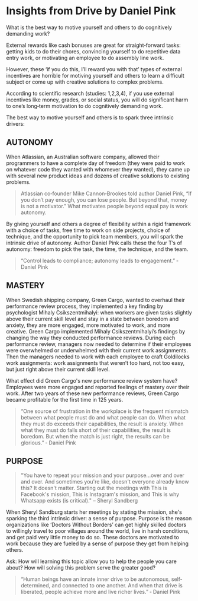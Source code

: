 # Insights from Drive by Daniel Pink

What is the best way to motive yourself and others to do cognitively demanding work?

External rewards like cash bonuses are great for straight‐forward tasks: getting kids to do their chores, convincing yourself to do repetitive
data entry work, or motivating an employee to do assembly line work. 

However, these ‘if you do this, I’ll reward you with that’ types of external incentives are horrible for motiving yourself and others to learn a
difficult subject or come up with creative solutions to complex problems.

According to scientific research (studies: 1,2,3,4), if you use external incentives like money, grades, or social status, you will do significant
harm to one’s long‐term motivation to do cognitively demanding work.

The best way to motive yourself and others is to spark three intrinsic drivers:   

## AUTONOMY
When Atlassian, an Australian software company, allowed their programmers to have a complete day of freedom (they were paid to work on whatever code they wanted with whomever they wanted), they came up
with several new product ideas and dozens of creative solutions to existing problems.

> Atlassian co‐founder Mike Cannon‐Brookes told author Daniel Pink, “If you don’t pay enough, you can lose people. But beyond that, money is not a motivator.” What motivates people beyond equal pay is work
> autonomy.  

By giving yourself and others a degree of flexibility within a rigid framework with a choice of tasks, free time to work on side projects, choice of technique, and the opportunity to pick team members, you will spark the intrinsic drive of autonomy. Author Daniel Pink calls these the four T’s of autonomy: freedom to pick the task, the time, the technique, and the team.

> “Control leads to compliance; autonomy leads to engagement.” ‐ Daniel Pink

## MASTERY

When Swedish shipping company, Green Cargo, wanted to overhaul their performance review process, they implemented a key finding by psychologist Mihaly Csikszentmihalyi: when workers are given tasks slightly above their current skill level and stay in a state between boredom and anxiety, they are more engaged, more motivated to work, and more creative.
Green Cargo implemented Mihaly Csikszentmihalyi’s findings by changing the way they conducted performance reviews. During each performance review, managers now needed to determine if their employees were
overwhelmed or underwhelmed with their current work assignments. Then the managers needed to work with each employee to craft Goldilocks work assignments: work assignments that weren’t too hard, not too easy, but just right above their
current skill level.

What effect did Green Cargo's new performance review system have? Employees were more engaged and reported feelings of mastery
over their work. After two years of these new performance reviews, Green Cargo became profitable for the first time in 125 years.

> “One source of frustration in the workplace is the frequent mismatch between what people must do and what people can do. When what they must do exceeds their capabilities, the result is anxiety. When what they must do falls short of their capabilities, the result is boredom.
> But when the match is just right, the results can be glorious.” ‐ Daniel Pink

## PURPOSE

> "You have to repeat your mission and your purpose...over and over and over. And sometimes you're like, doesn't everyone already know this? It doesn't matter. Starting out the meetings with This is Facebook's mission, This is
> Instagram's mission, and This is why Whatsapp exists (is critical)." – Sheryl Sandberg  

When Sheryl Sandburg starts her meetings by stating the mission, she's sparking the third intrinsic driver: a sense of purpose. Purpose is the reason organizations like ‘Doctors Without Borders’ can get highly skilled doctors to willingly travel to poor villages around the world, live in harsh conditions, and get paid very little money to do so. These doctors are motivated to
work because they are fueled by a sense of purpose they get from helping others.

Ask: How will learning this topic allow you to help the people you care about? How will solving this problem serve the greater good?

> “Human beings have an innate inner drive to be autonomous, self‐determined, and connected to one another.
> And when that drive is liberated, people achieve more and live richer lives.” ‐ Daniel Pink
